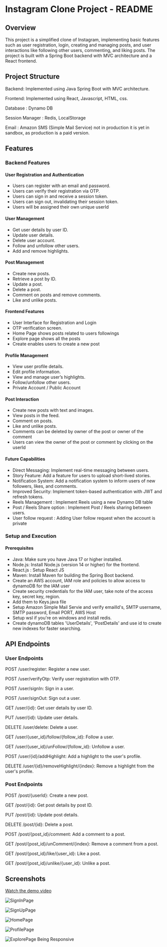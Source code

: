 # Instagram Clone Project - README

## Overview

This project is a simplified clone of Instagram, implementing basic features such as user registration, login, creating and managing posts, and user interactions like following other users, commenting, and liking posts. The project is built with a Spring Boot backend with MVC architecture and a React frontend.

## Project Structure

Backend: Implemented using Java Spring Boot with MVC architecture.

Frontend: Implemented using React, Javascript, HTML, css.

Database : Dynamo DB

Session Manager : Redis, LocalStorage

Email : Amazon SMS (Simple Mail Service) not in production it is yet in sandbox, as production is a paid version.

## Features

### Backend Features

#### User Registration and Authentication

- Users can register with an email and password.
- Users can verify their registration via OTP.
- Users can sign in and receive a session token.
- Users can sign out, invalidating their session token.
- Users will be assigned their own unique userId

#### User Management

- Get user details by user ID.
- Update user details.
- Delete user account.
- Follow and unfollow other users.
- Add and remove highlights.

#### Post Management

- Create new posts.
- Retrieve a post by ID.
- Update a post.
- Delete a post.
- Comment on posts and remove comments.
- Like and unlike posts.

#### Frontend Features

- User Interface for Registration and Login
- OTP verification screen.
- Home Page shows posts related to users followings
- Explore page shows all the posts
- Create enables users to create a new post

#### Profile Management

- View user profile details.
- Edit profile information.
- View and manage user’s highlights.
- Follow/unfollow other users.
- Private Account / Public Account

#### Post Interaction

- Create new posts with text and images.
- View posts in the feed.
- Comment on posts.
- Like and unlike posts.
- Comments can be deleted by owner of the post or owner of the comment
- Users can view the owner of the post or comment by clicking on the userId

#### Future Capabilities

- Direct Messaging: Implement real-time messaging between users.
- Story Feature: Add a feature for users to upload short-lived stories.
- Notification System: Add a notification system to inform users of new followers, likes, and comments.
- Improved Security: Implement token-based authentication with JWT and refresh tokens.
- Reels Management : Implement Reels using a new Dynamo DB table
- Post / Reels Share option : Implement Post / Reels sharing between users.
- User follow request : Adding User follow request when the account is private

### Setup and Execution

#### Prerequisites

- Java: Make sure you have Java 17 or higher installed.
- Node.js: Install Node.js (version 14 or higher) for the frontend.
- React.js : Setup React JS
- Maven: Install Maven for building the Spring Boot backend.
- Create an AWS account, IAM role and policies to allow access to dynamoDB for the IAM user
- Create security credentials for the IAM user, take note of the access key, secret key, region.
- Add them to Keys.java file
- Setup Amazon Simple Mail Servie and verify emailId's, SMTP username, SMTP password, Email PORT, AWS Host
- Setup wsl if you're on windows and install redis.
- Create dynamoDB tables 'UserDetails', 'PostDetails' and use id to create new indexes for faster searching.

## API Endpoints

### User Endpoints

POST /user/register: Register a new user.

POST /user/verifyOtp: Verify user registration with OTP.

POST /user/signIn: Sign in a user.

POST /user/signOut: Sign out a user.

GET /user/{id}: Get user details by user ID.

PUT /user/{id}: Update user details.

DELETE /user/delete: Delete a user.

GET /user/{user_id}/follow/{follow_id}: Follow a user.

GET /user/{user_id}/unFollow/{follow_id}: Unfollow a user.

POST /user/{id}/addHighlight: Add a highlight to the user's profile.

DELETE /user/{id}/removeHighlight/{index}: Remove a highlight from the user's profile.

### Post Endpoints

POST /post/{userId}: Create a new post.

GET /post/{id}: Get post details by post ID.

PUT /post/{id}: Update post details.

DELETE /post/{id}: Delete a post.

POST /post/{post_id}/comment: Add a comment to a post.

GET /post/{post_id}/unComment/{index}: Remove a comment from a post.

GET /post/{post_id}/like/{user_id}: Like a post.

GET /post/{post_id}/unlike/{user_id}: Unlike a post.

## Screenshots

[Watch the demo video](https://drive.google.com/file/d/1XIhdndUJcRZr-KVGoMe-kkoVvOpN7znH/view?usp=sharing)

![SignInPage](screenshots/SignInPage.png)

![SignUpPage](screenshots/SignUpPage.png)

![HomePage](screenshots/HomePage.png)

![ProfilePage](screenshots/ProfilePage.png)

![ExplorePage Being Responsive](screenshots/ExplorePage_Responsive.png)
